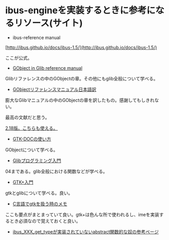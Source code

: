 # ibus-engineを実装するときに参考になるリソース(サイト)

* ibus-reference manual

[http://ibus.github.io/docs/ibus-1.5/](http://ibus.github.io/docs/ibus-1.5/)

ここが公式。

* [GObject in Glib reference manual](https://developer.gnome.org/gobject/stable/gobject-The-Base-Object-Type.html)

Glibリファレンスの中のGObjectの章。その他にもglib全般について学べる。

* [GObjectリファレンスマニュアル日本語訳](https://documents.mikeforce.net/glib-2.4.x-refs/gobject/html/index.html)

膨大なGlibマニュアルの中のGObjectの章を訳したもの。感謝してもしきれない。

最高の文献だと思う。

[2.18版。こちらも使える。](https://documents.mikeforce.net/glib-2.18.x-refs/gobject/html/index.html)


* [GTK-DOCの使い方](http://www.clear-code.com/blog/2013/12/2.html)

GObjectについて学べる。

* [Glibプログラミング入門](http://www.d3.dion.ne.jp/~fut_nis/Other/GLib_program_01.pdf)

04まである。glib全般における関数などが学べる。

* [GTK+入門](http://uchigo.main.jp/gtk3/chap16/chap16.html)

gtkとglibについて学べる。良い。

* [C言語でgtkを扱う時のメモ](http://d.hatena.ne.jp/kakurasan/20100618/p1)

ここも要点がまとまっていて良い。gtk+は色んな所で使われるし、imeを実装するとき必須なので覚えておくと良い。

* [ibus_XXX_get_typeが実装されていないabstract関数的な奴の参考ページ](https://documents.mikeforce.net/glib-2.18.x-refs/gobject/html/gtype-instantiable-classed.html)